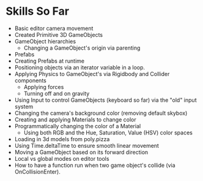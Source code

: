 # Skills So Far
- Basic editor camera movement
- Created Primitive 3D GameObjects
- GameObject hierarchies
    - Changing a GameObject's origin via parenting
- Prefabs
- Creating Prefabs at runtime
- Positioning objects via an iterator variable in a loop.
- Applying Physics to GameObject's via Rigidbody and Collider components
    - Applying forces
    - Turning off and on gravity
- Using Input to control GameObjects (keyboard so far) via the "old" input system
- Changing the camera's background color (removing default skybox)
- Creating and applying Materials to change color
- Programmatically changing the color of a Material
    - Using both RGB and the Hue, Saturation, Value (HSV) color spaces
- Loading in 3d models from poly.pizza 
- Using Time.deltaTime to ensure smooth linear movement
- Moving a GameObject based on its forward direction 
- Local vs global modes on editor tools
- How to have a function run when two game object's collide (via OnCollisionEnter).